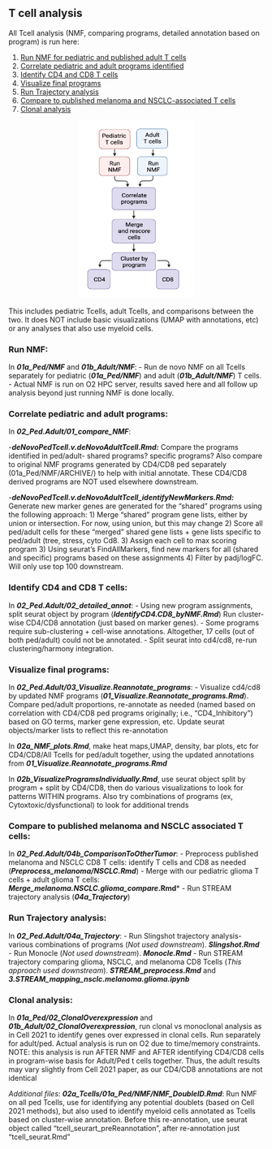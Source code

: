 ## T cell analysis

All Tcell analysis (NMF, comparing programs, detailed annotation based on program) is run here:

1. [Run NMF for pediatric and published adult T cells](#Run-NMF)
2. [Correlate pediatric and adult programs identified](#Correlate-pediatric-and-adult-programs)
3. [Identify CD4 and CD8 T cells](#Identify-CD4-and-CD8-T-cells)
4. [Visualize final programs](#Visualize-final-programs)
5. [Run Trajectory analysis](#Run-Trajectory-analysis)
6. [Compare to published melanoma and NSCLC-associated T cells](#Compare-to-published-melanoma-and-NSCLC-associated-T-cells)
7. [Clonal analysis](#Clonal-analysis)

<p align="center">
  <img width="230" height="350" src="Tcellanalysisworkflow.png">
</p>


This includes pediatric Tcells, adult Tcells, and comparisons between the two. It does NOT include basic visualizations (UMAP with annotations, etc) or any analyses that also use myeloid cells. 

### Run NMF:

In ***01a_Ped/NMF*** and ***01b_Adult/NMF***:
	- Run de novo NMF on all Tcells separately for pediatric (***01a_Ped/NMF***) and adult (***01b_Adult/NMF***) T cells. 
	- Actual NMF is run on O2 HPC server, results saved here and all follow up analysis beyond just running NMF is done locally.

### Correlate pediatric and adult programs:
In ***02_Ped.Adult/01_compare_NMF***: 

-***deNovoPedTcell.v.deNovoAdultTcell.Rmd:*** Compare the programs identified in ped/adult- shared programs? specific programs?  Also compare to original NMF programs generated by CD4/CD8 ped separately (01a_Ped/NMF/ARCHIVE/) to help with initial annotate. These CD4/CD8 derived programs are NOT used elsewhere downstream. 
	
-***deNovoPedTcell.v.deNovoAdultTcell_identifyNewMarkers.Rmd:*** Generate new marker genes are generated for the “shared” programs using the following approach:
	1) Merge “shared” program gene lists, either by union or intersection. For now, using union, but this may change
	2) Score all ped/adult cells for these “merged” shared gene lists + gene lists specific to ped/adult (tree, stress, cyto Cd8.
	3) Assign each cell to max scoring program
	3) Using seurat’s FindAllMarkers, find new markers for all (shared and specific) programs based on these assignments
	4) Filter by padj/logFC. Will only use top 100 downstream.

### Identify CD4 and CD8 T cells:
In ***02_Ped.Adult/02_detailed_annot***:
	- Using new program assignments, split seurat object by program (***IdentifyCD4.CD8_byNMF.Rmd***) Run cluster-wise CD4/CD8 annotation (just based on marker genes). 
	- Some programs require sub-clustering + cell-wise annotations. Altogether, 17 cells (out of both ped/adult) could not be annotated. 
	- Split seurat into cd4/cd8, re-run clustering/harmony integration.

### Visualize final programs:
In ***02_Ped.Adult/03_Visualize.Reannotate_programs***: 
	- Visualize cd4/cd8 by updated NMF programs (***01_Visualize.Reannotate_programs.Rmd***). Compare ped/adult proportions, re-annotate as needed (named based on correlation with CD4/CD8 ped programs originally; i.e., “CD4_Inhibitory”) based on GO terms, marker gene expression, etc. Update seurat objects/marker lists to reflect this re-annotation

In ***02a_NMF_plots.Rmd***, make heat maps,UMAP, density, bar plots, etc for CD4/CD8/All Tcells for ped/adult together, using the updated annotations from ***01_Visualize.Reannotate_programs.Rmd***

In ***02b_VisualizeProgramsIndividually.Rmd***, use seurat object split by program + split by CD4/CD8, then do various visualizations to look for patterns WITHIN programs. Also try combinations of programs (ex, Cytoxtoxic/dysfunctional) to look for additional trends


### Compare to published melanoma and NSCLC associated T cells:
In ***02_Ped.Adult/04b_ComparisonToOtherTumor***:
	- Preprocess published melanoma and NSCLC CD8 T cells: identify T cells and CD8 as needed (***Preprocess_melanoma/NSCLC.Rmd***)
	- Merge with our pediatric glioma T cells + adult glioma T cells: ***Merge_melanoma.NSCLC.glioma_compare*.Rmd***
	- Run STREAM trajectory analysis (***04a_Trajectory***)
	
### Run Trajectory analysis:
In ***02_Ped.Adult/04a_Trajectory***:
	- Run Slingshot trajectory analysis- various combinations of programs (*Not used downstream*). ***Slingshot.Rmd***
	- Run Monocle (*Not used downstream*). ***Monocle.Rmd***
	- Run STREAM trajectory comparing glioma, NSCLC, and melanoma CD8 Tcells (*This approach used downstream*). ***STREAM_preprocess.Rmd*** and ***3.STREAM_mapping_nsclc.melanoma.glioma.ipynb***

### Clonal analysis:
In ***01a_Ped/02_ClonalOverexpression*** and ***01b_Adult/02_ClonalOverexpression***, run clonal vs monoclonal analysis as in Cell 2021 to identify genes over expressed in clonal cells. Run separately for adult/ped. Actual analysis is run on O2 due to time/memory constraints. NOTE: this analysis is run AFTER NMF and AFTER identifying CD4/CD8 cells in program-wise basis for Adult/Ped t cells together. Thus, the adult results may vary slightly from Cell 2021 paper, as our CD4/CD8 annotations are not identical


	

*Additional files*:
***02a_Tcells/01a_Ped/NMF/NMF_DoubleID.Rmd***: Run NMF on all ped Tcells, use for identifying any potential doublets (based on Cell 2021 methods), but also used to identify myeloid cells annotated as Tcells based on cluster-wise annotation. Before this re-annotation, use seurat object called “tcell_seurart_preReannotation”, after re-annotation just “tcell_seurat.Rmd”
